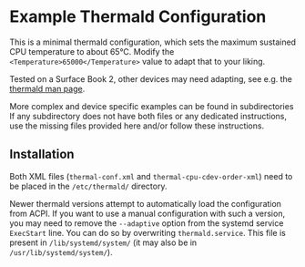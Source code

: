 # Example Thermald Configuration

This is a minimal thermald configuration, which sets the maximum sustained CPU temperature to about 65°C.
Modify the `<Temperature>65000</Temperature>` value to adapt that to your liking.

Tested on a Surface Book 2, other devices may need adapting, see e.g. the [thermald man page](http://manpages.ubuntu.com/manpages/trusty/man5/thermal-conf.xml.5.html).

More complex and device specific examples can be found in subdirectories
If any subdirectory does not have both files or any dedicated instructions, use the missing files provided here and/or follow these instructions.

## Installation

Both XML files (`thermal-conf.xml` and `thermal-cpu-cdev-order-xml`) need to be placed in the `/etc/thermald/` directory.

Newer thermald versions attempt to automatically load the configuration from ACPI.
If you want to use a manual configuration with such a version, you may need to remove the `--adaptive` option from the systemd service `ExecStart` line.
You can do so by overwriting `thermald.service`. This file is present in `/lib/systemd/system/` (it may also be in `/usr/lib/systemd/system/`).
